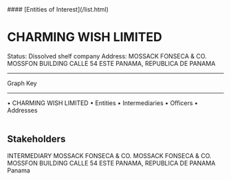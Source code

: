 <link rel="stylesheet" type="text/css" href="../../assets/style.css">
#### [Entities of Interest](/list.html)

<style>
body{background-image:url("http://eoi-graphs.s3-website-eu-west-1.amazonaws.com/CHARMING_WISH_LIMITED.png");background-repeat: no-repeat;background-size: contain;}
.markdown>p>span{background-color: white;}
</style>

# CHARMING WISH LIMITED
<span>Status: Dissolved shelf company
Address: MOSSACK FONSECA & CO. MOSSFON BUILDING CALLE 54 ESTE PANAMA, REPUBLICA DE PANAMA
</span>

---



<div class="legend">
Graph Key
<hr>
<span class="focus">• CHARMING WISH LIMITED</span>
<span class="entity">• Entities</span>
<span class="intermediary">• Intermediaries</span>
<span class="officer">• Officers</span>
<span class="address">• Addresses</span>
</div><br>


## Stakeholders
<span>INTERMEDIARY
MOSSACK FONSECA & CO.
MOSSACK FONSECA & CO. MOSSFON BUILDING CALLE 54 ESTE PANAMA, REPUBLICA DE PANAMA
Panama
</span>


